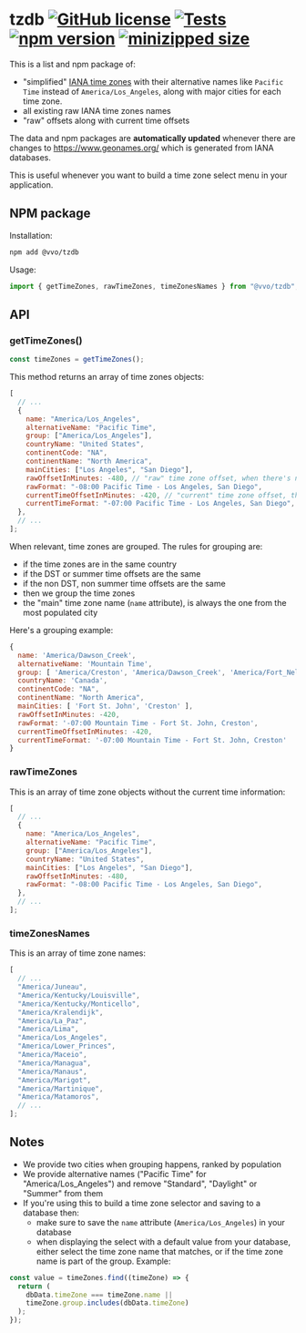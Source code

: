 # tzdb [![GitHub license](https://img.shields.io/github/license/vvo/tzdb?style=flat)](https://github.com/vvo/tzdb/blob/master/LICENSE) [![Tests](https://github.com/vvo/tzdb/workflows/CI/badge.svg)](https://github.com/vvo/tzdb/actions) [![npm version](https://badge.fury.io/js/%40vvo%2Ftzdb.svg)](https://www.npmjs.com/package/@vvo/tzdb) [![minizipped size](https://badgen.net/bundlephobia/minzip/@vvo/tzdb)](https://bundlephobia.com/result?p=@vvo/tzdb)

This is a list and npm package of:

- "simplified" [IANA time zones](https://www.iana.org/time-zones) with their alternative names like `Pacific Time` instead of `America/Los_Angeles`, along with major cities for each time zone.
- all existing raw IANA time zones names
- "raw" offsets along with current time offsets

The data and npm packages are **automatically updated** whenever there are changes to https://www.geonames.org/ which is generated from IANA databases.

This is useful whenever you want to build a time zone select menu in your application.

## NPM package

Installation:

```bash
npm add @vvo/tzdb
```

Usage:

```js
import { getTimeZones, rawTimeZones, timeZonesNames } from "@vvo/tzdb";
```

## API

### getTimeZones()

```js
const timeZones = getTimeZones();
```

This method returns an array of time zones objects:

```js
[
  // ...
  {
    name: "America/Los_Angeles",
    alternativeName: "Pacific Time",
    group: ["America/Los_Angeles"],
    countryName: "United States",
    continentCode: "NA",
    continentName: "North America",
    mainCities: ["Los Angeles", "San Diego"],
    rawOffsetInMinutes: -480, // "raw" time zone offset, when there's no DST in place
    rawFormat: "-08:00 Pacific Time - Los Angeles, San Diego",
    currentTimeOffsetInMinutes: -420, // "current" time zone offset, this is why getTimeZones() is a method and not just an object: it can only work at runtime
    currentTimeFormat: "-07:00 Pacific Time - Los Angeles, San Diego",
  },
  // ...
];
```

When relevant, time zones are grouped. The rules for grouping are:

- if the time zones are in the same country
- if the DST or summer time offsets are the same
- if the non DST, non summer time offsets are the same
- then we group the time zones
- the "main" time zone name (`name` attribute), is always the one from the most populated city

Here's a grouping example:

```js
{
  name: 'America/Dawson_Creek',
  alternativeName: 'Mountain Time',
  group: [ 'America/Creston', 'America/Dawson_Creek', 'America/Fort_Nelson' ],
  countryName: 'Canada',
  continentCode: "NA",
  continentName: "North America",
  mainCities: [ 'Fort St. John', 'Creston' ],
  rawOffsetInMinutes: -420,
  rawFormat: '-07:00 Mountain Time - Fort St. John, Creston',
  currentTimeOffsetInMinutes: -420,
  currentTimeFormat: '-07:00 Mountain Time - Fort St. John, Creston'
}
```

### rawTimeZones

This is an array of time zone objects without the current time information:

```js
[
  // ...
  {
    name: "America/Los_Angeles",
    alternativeName: "Pacific Time",
    group: ["America/Los_Angeles"],
    countryName: "United States",
    mainCities: ["Los Angeles", "San Diego"],
    rawOffsetInMinutes: -480,
    rawFormat: "-08:00 Pacific Time - Los Angeles, San Diego",
  },
  // ...
];
```

### timeZonesNames

This is an array of time zone names:

```js
[
  // ...
  "America/Juneau",
  "America/Kentucky/Louisville",
  "America/Kentucky/Monticello",
  "America/Kralendijk",
  "America/La_Paz",
  "America/Lima",
  "America/Los_Angeles",
  "America/Lower_Princes",
  "America/Maceio",
  "America/Managua",
  "America/Manaus",
  "America/Marigot",
  "America/Martinique",
  "America/Matamoros",
  // ...
];
```

## Notes

- We provide two cities when grouping happens, ranked by population
- We provide alternative names ("Pacific Time" for "America/Los_Angeles") and remove "Standard", "Daylight" or "Summer" from them
- If you're using this to build a time zone selector and saving to a database then:
  - make sure to save the `name` attribute (`America/Los_Angeles`) in your database
  - when displaying the select with a default value from your database, either select the time zone name that matches, or if the time zone name is part of the group. Example:

```js
const value = timeZones.find((timeZone) => {
  return (
    dbData.timeZone === timeZone.name ||
    timeZone.group.includes(dbData.timeZone)
  );
});
```
